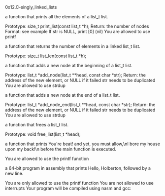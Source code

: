 0x12.C-singly_linked_lists

 a function that prints all the elements of a list_t list.

Prototype: size_t print_list(const list_t *h);
Return: the number of nodes
Format: see example
If str is NULL, print [0] (nil)
You are allowed to use printf

a function that returns the number of elements in a linked list_t list.

Prototype: size_t list_len(const list_t *h);

a function that adds a new node at the beginning of a list_t list.

Prototype: list_t *add_node(list_t **head, const char *str);
Return: the address of the new element, or NULL if it failed
str needs to be duplicated
You are allowed to use strdup

a function that adds a new node at the end of a list_t list.

Prototype: list_t *add_node_end(list_t **head, const char *str);
Return: the address of the new element, or NULL if it failed
str needs to be duplicated
You are allowed to use strdup

 a function that frees a list_t list.

Prototype: void free_list(list_t *head);

a function that prints You're beat! and yet, you must allow,\nI bore my house upon my back!\n before the main function is executed.

You are allowed to use the printf function

a 64-bit program in assembly that prints Hello, Holberton, followed by a new line.

You are only allowed to use the printf function
You are not allowed to use interrupts
Your program will be compiled using nasm and gcc:
